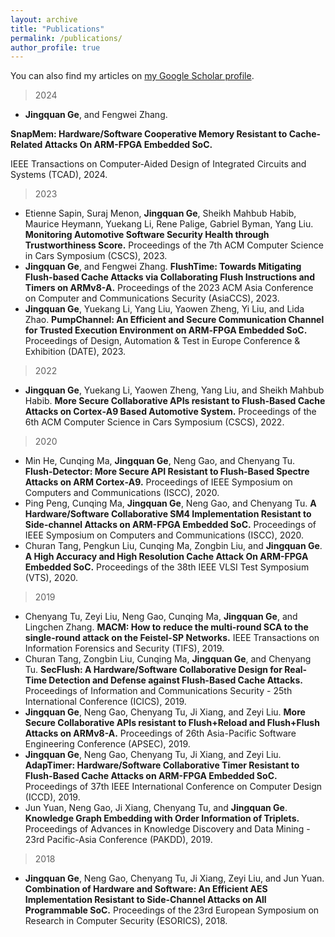 ```yaml
---
layout: archive
title: "Publications"
permalink: /publications/
author_profile: true
---
```

You can also find my articles on <a href="https://scholar.google.com/citations?hl=en&user=v1HnGGEAAAAJ">my Google Scholar profile</a>.

> 2024
- **Jingquan Ge**, and Fengwei Zhang.
  
**SnapMem: Hardware/Software Cooperative Memory Resistant to Cache-Related Attacks On ARM-FPGA Embedded SoC.**

IEEE Transactions on Computer-Aided Design of Integrated Circuits and Systems (TCAD), 2024.
  


> 2023
- Etienne Sapin, Suraj Menon, **Jingquan Ge**, Sheikh Mahbub Habib, Maurice Heymann, Yuekang Li, Rene Palige, Gabriel Byman, Yang Liu. 
**Monitoring Automotive Software Security Health through Trustworthiness Score.**
Proceedings of the 7th ACM Computer Science in Cars Symposium (CSCS), 2023.
- **Jingquan Ge**, and Fengwei Zhang. 
**FlushTime: Towards Mitigating Flush-based Cache Attacks via Collaborating Flush Instructions and Timers on ARMv8-A.**
Proceedings of the 2023 ACM Asia Conference on Computer and Communications Security (AsiaCCS), 2023.
- **Jingquan Ge**, Yuekang Li, Yang Liu, Yaowen Zheng, Yi Liu, and Lida Zhao. 
**PumpChannel: An Efficient and Secure Communication Channel for Trusted Execution Environment on ARM‑FPGA Embedded SoC.**
Proceedings of Design, Automation & Test in Europe Conference & Exhibition (DATE), 2023.



> 2022
- **Jingquan Ge**, Yuekang Li, Yaowen Zheng, Yang Liu, and Sheikh Mahbub Habib. 
**More Secure Collaborative APIs resistant to Flush‑Based Cache Attacks on Cortex‑A9 Based Automotive System.**
Proceedings of the 6th ACM Computer Science in Cars Symposium (CSCS), 2022.



> 2020
- Min He, Cunqing Ma, **Jingquan Ge**, Neng Gao, and Chenyang Tu. 
  **Flush‑Detector: More Secure API Resistant to Flush‑Based Spectre Attacks on ARM Cortex‑A9.**
Proceedings of IEEE Symposium on Computers and Communications (ISCC), 2020.
- Ping Peng, Cunqing Ma, **Jingquan Ge**, Neng Gao, and Chenyang Tu. 
**A Hardware/Software Collaborative SM4 Implementation Resistant to Side-channel Attacks on ARM-FPGA Embedded SoC.**
Proceedings of IEEE Symposium on Computers and Communications (ISCC), 2020.
- Churan Tang, Pengkun Liu, Cunqing Ma, Zongbin Liu, and **Jingquan Ge**. 
**A High Accuracy and High Resolution Cache Attack On ARM-FPGA Embedded SoC.**
Proceedings of the 38th IEEE VLSI Test Symposium (VTS), 2020.



> 2019
- Chenyang Tu, Zeyi Liu, Neng Gao, Cunqing Ma, **Jingquan Ge**, and Lingchen Zhang. 
**MACM: How to reduce the multi-round SCA to the single-round attack on the Feistel-SP Networks.**
IEEE Transactions on Information Forensics and Security (TIFS), 2019.
- Churan Tang, Zongbin Liu, Cunqing Ma, **Jingquan Ge**, and Chenyang Tu.
**SecFlush: A Hardware/Software Collaborative Design for Real-Time Detection and Defense against Flush-Based Cache Attacks.**
Proceedings of Information and Communications Security - 25th International Conference (ICICS), 2019.
- **Jingquan Ge**, Neng Gao, Chenyang Tu, Ji Xiang, and Zeyi Liu. 
**More Secure Collaborative APIs resistant to Flush+Reload and Flush+Flush Attacks on ARMv8-A.**
Proceedings of 26th Asia-Pacific Software Engineering Conference (APSEC), 2019.
- **Jingquan Ge**, Neng Gao, Chenyang Tu, Ji Xiang, and Zeyi Liu. 
**AdapTimer: Hardware/Software Collaborative Timer Resistant to Flush-Based Cache Attacks on ARM-FPGA Embedded SoC.**
Proceedings of 37th IEEE International Conference on Computer Design (ICCD), 2019.
- Jun Yuan, Neng Gao, Ji Xiang, Chenyang Tu, and **Jingquan Ge**. 
**Knowledge Graph Embedding with Order Information of Triplets.**
Proceedings of Advances in Knowledge Discovery and Data Mining - 23rd Pacific-Asia Conference (PAKDD), 2019.



> 2018
- **Jingquan Ge**, Neng Gao, Chenyang Tu, Ji Xiang, Zeyi Liu, and Jun Yuan. 
**Combination of Hardware and Software: An Efficient AES Implementation Resistant to Side-Channel Attacks on All Programmable SoC.**
Proceedings of the 23rd European Symposium on Research in Computer Security (ESORICS), 2018.






